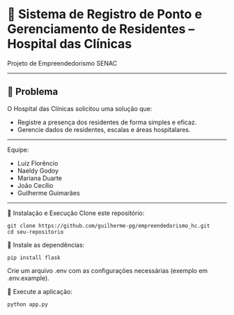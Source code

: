 # 🏥 Sistema de Registro de Ponto e Gerenciamento de Residentes – Hospital das Clínicas

Projeto de Empreendedorismo SENAC

---

## 🧩 Problema

O Hospital das Clínicas solicitou uma solução que:

- Registre a presença dos residentes de forma simples e eficaz.
- Gerencie dados de residentes, escalas e áreas hospitalares.

---

Equipe:
* Luiz Florêncio
* Naeldy Godoy
* Mariana Duarte
* João Cecílio
* Guilherme Guimarães

---

🔧 Instalação e Execução
Clone este repositório:
```
git clone https://github.com/guilherme-pg/empreendedorismo_hc.git
cd seu-repositorio
```

🔧 Instale as dependências:

```
pip install flask
```

Crie um arquivo .env com as configurações necessárias (exemplo em .env.example).

🔧 Execute a aplicação:

```
python app.py
```
